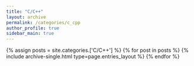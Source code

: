 ```yaml
---
title: "C/C++"
layout: archive
permalink: /categories/c_cpp
author_profile: true
sidebar_main: true
---
```


{% assign posts = site.categories.['C/C++'] %}
{% for post in posts %} {% include archive-single.html type=page.entries_layout %} {% endfor %}
